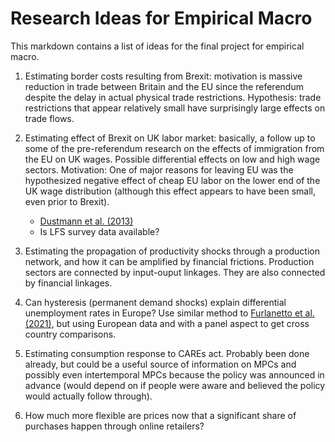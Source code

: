 # Research Ideas for Empirical Macro

This markdown contains a list of ideas for the final project for empirical macro.

1. Estimating border costs resulting from Brexit: motivation is massive reduction in trade between Britain and the EU since the referendum despite the delay in actual physical trade restrictions. Hypothesis: trade restrictions that appear relatively small have surprisingly large effects on trade flows.

2. Estimating effect of Brexit on UK labor market: basically, a follow up to some of the pre-referendum research on the effects of immigration from the EU on UK wages. Possible differential effects on low and high wage sectors. Motivation: One of major reasons for leaving EU was the hypothesized negative effect of cheap EU labor on the lower end of the UK wage distribution (although this effect appears to have been small, even prior to Brexit).
    - [Dustmann et al. (2013)](https://www.jstor.org/stable/23355776)
    - Is LFS survey data available?

3. Estimating the propagation of productivity shocks through a production network, and how it can be amplified by financial frictions. Production sectors are connected by input-ouput linkages. They are also connected by financial linkages.

4. Can hysteresis (permanent demand shocks) explain differential unemployment rates in Europe? Use similar method to [Furlanetto et al. (2021)](https://www.federalreserve.gov/econres/feds/files/2021059pap.pdf), but using European data and with a panel aspect to get cross country comparisons.

5. Estimating consumption response to CAREs act. Probably been done already, but could be a useful source of information on MPCs and possibly even intertemporal MPCs because the policy was announced in advance (would depend on if people were aware and believed the policy would actually follow through).

6. How much more flexible are prices now that a significant share of purchases happen through online retailers?
